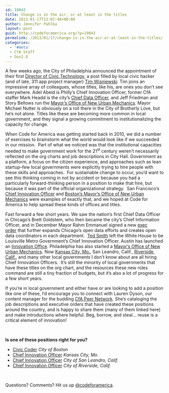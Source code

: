 ```yaml
---
id: 19843
title: Change is in the air, or at least in the titles
date: 2013-01-17T13:07:48+00:00
author: Jennifer Pahlka
layout: post
guid: http://codeforamerica.org/?p=19843
permalink: /2013/01/17/change-is-in-the-air-or-at-least-in-the-titles/
categories:
  - '#meta'
  - CfA Staff
  - Gov2.0
---
```

A few weeks ago, the City of Philadelphia announced the appointment of their first <a href="http://phillymdoblog.wordpress.com/2013/01/08/tech-tuesday-time-wisniewski-is-the-citys-first-director-of-civic-technology/" target="_blank">Director of Civic Technology</a>, a post filled by local civic hacker (and of late, 311 app project manager) <a href="http://timwis.com/" target="_blank">Tim Wisniewski</a>. Tim joins an impressive array of colleagues, whose titles, like his, are ones you don’t see everywhere. Adel Abeid is Philly’s Chief Innovation Officer, former CfA staffer Mark Headd is the city’s <a href="http://cityofphiladelphia.wordpress.com/2012/09/06/mayor-nutter-appoints-first-chief-data-officer/" target="_blank">Chief Data Officer</a>, and Jeff Friedman and Story Bellows run the <a href="http://cityofphiladelphia.wordpress.com/2012/12/11/mayor-nutter-signs-executive-order-creates-mayors-office-of-new-urban-mechanics/" target="_blank">Mayor&#8217;s Office of New Urban Mechanics</a>. Mayor Michael Nutter is obviously on a roll there in the City of Brotherly Love, but he’s not alone. Titles like these are becoming more common in local government, and they signal a growing commitment to institutionalizing the capacity for change.

When Code for America was getting started back in 2010, we did a number of exercises to brainstorm what the world would look like if we succeeded in our mission.  Part of what we noticed was that the institutional capacities needed to make government work for the 21<sup>st</sup> century weren’t necessarily reflected on the org charts and job descriptions in City Hall. Government as a platform, a focus on the citizen experience, and approaches such as lean startup&#8211;few local governments were explicitly trying to hire people with these skills and approaches.  For sustainable change to occur, you’d want to see this thinking coming in not by accident or because you had a particularly forward-thinking person in a position to make that hire, but because it was part of the official organizational strategy.  San Francisco’s <a href="http://www.sfmayor.org/index.aspx?page=643" target="_blank">Chief Innovation Officer</a> and <a href="http://www.newurbanmechanics.org/" target="_blank">Boston’s Mayor&#8217;s Office of New Urban Mechanics</a> were examples of exactly that, and we hoped at Code for America to help spread these kinds of offices and titles.

Fast forward a few short years. We saw the nation’s first Chief Data Officer in Chicago’s Brett Goldstein, who then became the city’s Chief Information Officer, and in December Mayor Rahm Emmanuel signed a new <a href="http://www.cityofchicago.org/city/en/narr/foia/open_data_executiveorder.html" target="_blank">exec order</a> that further expands Chicago’s open data efforts and creates open data coordinators in each department.  <a href="http://www.govtech.com/e-government/2012-Year-in-Review-Chief-Innovation-Officers.html" target="_blank">Ted Smith</a> left the White House to be Louisville Metro Government’s Chief Innovation Officer. Austin has launched an <a href="http://codeforamerica.org/2012/09/17/austin-launches-innovation-office/" target="_blank">Innovation Office</a>. Philadelphia has also started a <a href="http://www.phila.gov/executive_orders/pdfs/executive%20orders/10.%20Mayor%20Nutter/2012/EO512.pdf" target="_blank">Mayor&#8217;s Office of New Urban Mechanics</a>. Now <a href="http://www.ralphandersen.com/jobs/detailed_job_pdfs/kansas_city_chief_innovation_officer_brochure.pdf" target="_blank">Kansas City, Mo.</a>, San Leandro, Calif., <a href="http://cityjobs.riversideca.gov/docs/Brochure-Riverside-CIO.pdf" target="_blank">Riverside, Calif.</a>, and many other local governments I don’t know about are all hiring Chief Innovation Officers.  It’s still the minority of local governments that have these titles on the org chart, and the resources these new roles command are still a tiny fraction of budgets, but it’s also a lot of progress for a few short years.

If you’re in local government and either have or are looking to add a position like one of these, I’d encourage you to connect with Lauren Dyson, our content manager for the budding <a href="http://peernetwork.in/" target="_blank">CfA Peer Network</a>. She’s cataloging the job descriptions and executive orders that have created these positions around the country, and is happy to share them (many of them linked here) and make introductions where helpful. Beg, borrow, and steal… reuse is a critical element of innovation!

&nbsp;

**Is one of these positions right for you?**

  * <a href="http://www.newurbanmechanics.org/2012/12/04/were-hiring-a-civic-coder/" target="_blank">Civic Coder</a> _City of Boston_
  * <a href="http://www.ralphandersen.com/jobs/detailed_job_pdfs/kansas_city_chief_innovation_officer_brochure.pdf" target="_blank">Chief Innovation Officer</a> _Kansas City, Mo._
  * <a href="https://www.google.com/url?sa=t&rct=j&q=&esrc=s&source=web&cd=1&ved=0CDcQFjAA&url=http%3A%2F%2Fwww.sanleandro.org%2Fcivica%2Ffilebank%2Fblobdload.asp%3FBlobID%3D12329&ei=pV34UOa9Jc70igKsyICYAQ&usg=AFQjCNFq6NKKDDSpUNiNL5G1hMpV6f3OcQ&bvm=bv.41248874,d.cGE" target="_blank">Chief Innovation Officer</a> _City of San Leandro, Calif._
  * <a href="http://cityjobs.riversideca.gov/docs/Brochure-Riverside-CIO.pdf" target="_blank">Chief Innovation Officer</a> _City of Riverside, Calif._

&nbsp;

Questions? Comments? Hit us up <a href="http://twitter.com/codeforamerica" target="_blank">@codeforamerica</a>.

&nbsp;